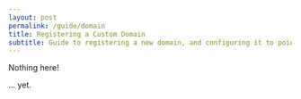 ```yaml
---
layout: post
permalink: /guide/domain
title: Registering a Custom Domain
subtitle: Guide to registering a new domain, and configuring it to point to your VPS
---
```

Nothing here!

... yet.